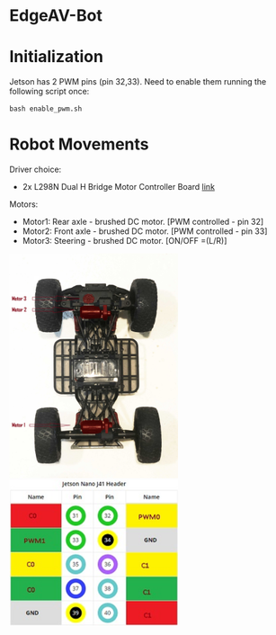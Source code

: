 # EdgeAV-Bot

# Initialization

Jetson has 2 PWM pins (pin 32,33).
Need to enable them running the following script once:

```
bash enable_pwm.sh
```

# Robot Movements

Driver choice:
 - 2x L298N Dual H Bridge Motor Controller Board [link](https://www.amazon.ca/gp/product/B0786L5YPP/ref=ppx_yo_dt_b_asin_title_o05_s00?ie=UTF8&psc=1)

Motors:
 - Motor1: Rear axle - brushed DC motor. [PWM controlled - pin 32]
 - Motor2: Front axle - brushed DC motor. [PWM controlled - pin 33]
 - Motor3: Steering - brushed DC motor. [ON/OFF =(L/R)]

<img src="../resources/bot-buttom.jpg" alt="Motors" width="300"/>
<img src="../resources/bot-pin.jpg" alt="Pins" width="300"/>


